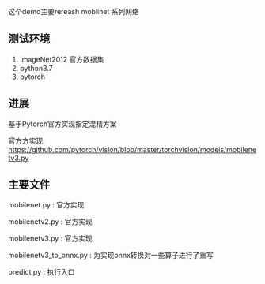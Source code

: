 这个demo主要rereash moblinet 系列网络


测试环境
--------
1. ImageNet2012 官方数据集
2. python3.7
3. pytorch


进展
-----
基于Pytorch官方实现指定混精方案

官方方实现:
https://github.com/pytorch/vision/blob/master/torchvision/models/mobilenetv3.py


主要文件
---------
mobilenet.py : 官方实现

mobilenetv2.py : 官方实现

mobilenetv3.py : 官方实现

mobilenetv3_to_onnx.py : 为实现onnx转换对一些算子进行了重写

predict.py : 执行入口

